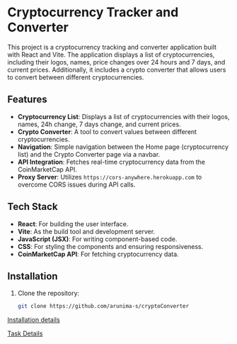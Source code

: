 # Cryptocurrency Tracker and Converter

This project is a cryptocurrency tracking and converter application built with React and Vite. The application displays a list of cryptocurrencies, including their logos, names, price changes over 24 hours and 7 days, and current prices. Additionally, it includes a crypto converter that allows users to convert between different cryptocurrencies.

## Features

- **Cryptocurrency List**: Displays a list of cryptocurrencies with their logos, names, 24h change, 7 days change, and current prices.
- **Crypto Converter**: A tool to convert values between different cryptocurrencies.
- **Navigation**: Simple navigation between the Home page (cryptocurrency list) and the Crypto Converter page via a navbar.
- **API Integration**: Fetches real-time cryptocurrency data from the CoinMarketCap API.
- **Proxy Server**: Utilizes `https://cors-anywhere.herokuapp.com` to overcome CORS issues during API calls.

## Tech Stack

- **React**: For building the user interface.
- **Vite**: As the build tool and development server.
- **JavaScript (JSX)**: For writing component-based code.
- **CSS**: For styling the components and ensuring responsiveness.
- **CoinMarketCap API**: For fetching cryptocurrency data.

## Installation

1. Clone the repository:
   ```bash
   git clone https://github.com/arunima-s/cryptoConverter


[Installation details](https://github.com/arunima-s/cryptoConverter/blob/main/setup.md)

[Task Details](https://github.com/arunima-s/cryptoConverter/blob/main/todo.md)
